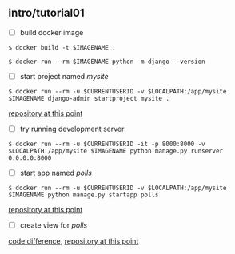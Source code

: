 ## intro/tutorial01

- [ ] build docker image


```
$ docker build -t $IMAGENAME .
```

```
$ docker run --rm $IMAGENAME python -m django --version
```

- [ ] start project named *mysite*


```
$ docker run --rm -u $CURRENTUSERID -v $LOCALPATH:/app/mysite $IMAGENAME django-admin startproject mysite .
```

[repository at this point](https://github.com/bkmagnetron/django-tutorial-docker/tree/5d8a6d8d0ea19e77093e20969fc0c5532363b292)

- [ ] try running development server


```
$ docker run --rm -u $CURRENTUSERID -it -p 8000:8000 -v $LOCALPATH:/app/mysite $IMAGENAME python manage.py runserver 0.0.0.0:8000
```

- [ ] start app named *polls*


```
$ docker run --rm -u $CURRENTUSERID -v $LOCALPATH:/app/mysite $IMAGENAME python manage.py startapp polls
```

[repository at this point](https://github.com/bkmagnetron/django-tutorial-docker/tree/a3390aa5e0c13951c251dd4033f03834de8c124d)

- [ ] create view for *polls*


[code difference](https://github.com/bkmagnetron/django-tutorial-docker/commit/dc67e8d62f2dccb86947758513570dbdd46591d8), [repository at this point](https://github.com/bkmagnetron/django-tutorial-docker/tree/dc67e8d62f2dccb86947758513570dbdd46591d8)

